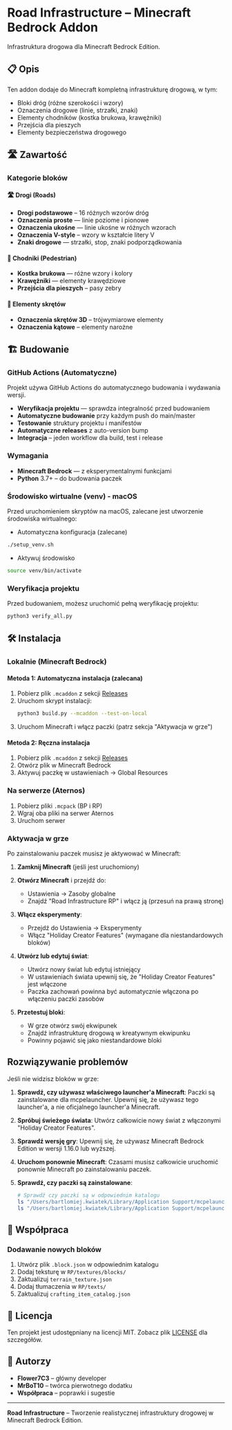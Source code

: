 # Road Infrastructure – Minecraft Bedrock Addon

Infrastruktura drogowa dla Minecraft Bedrock Edition.

## 📋 Opis

Ten addon dodaje do Minecraft kompletną infrastrukturę drogową, w tym:

- Bloki dróg (różne szerokości i wzory)
- Oznaczenia drogowe (linie, strzałki, znaki)
- Elementy chodników (kostka brukowa, krawężniki)
- Przejścia dla pieszych
- Elementy bezpieczeństwa drogowego

## 🛣️ Zawartość

### Kategorie bloków

#### 🛣️ Drogi (Roads)

- **Drogi podstawowe** – 16 różnych wzorów dróg
- **Oznaczenia proste** — linie poziome i pionowe
- **Oznaczenia ukośne** — linie ukośne w różnych wzorach
- **Oznaczenia V-style** – wzory w kształcie litery V
- **Znaki drogowe** — strzałki, stop, znaki podporządkowania

#### 🚶 Chodniki (Pedestrian)

- **Kostka brukowa** — różne wzory i kolory
- **Krawężniki** — elementy krawędziowe
- **Przejścia dla pieszych** – pasy zebry

#### 🔄 Elementy skrętów

- **Oznaczenia skrętów 3D** – trójwymiarowe elementy
- **Oznaczenia kątowe** – elementy narożne

## 🏗️ Budowanie

### GitHub Actions (Automatyczne)

Projekt używa GitHub Actions do automatycznego budowania i wydawania wersji.

- **Weryfikacja projektu** — sprawdza integralność przed budowaniem
- **Automatyczne budowanie** przy każdym push do main/master
- **Testowanie** struktury projektu i manifestów
- **Automatyczne releases** z auto-version bump
- **Integracja** – jeden workflow dla build, test i release

### Wymagania

- **Minecraft Bedrock** — z eksperymentalnymi funkcjami
- **Python** 3.7+ – do budowania paczek

### Środowisko wirtualne (venv) - macOS

Przed uruchomieniem skryptów na macOS, zalecane jest utworzenie środowiska wirtualnego:

- Automatyczna konfiguracja (zalecane)
```bash
./setup_venv.sh
```

- Aktywuj środowisko
```bash
source venv/bin/activate
```

### Weryfikacja projektu

Przed budowaniem, możesz uruchomić pełną weryfikację projektu:

```bash
python3 verify_all.py
```

## 🛠️ Instalacja

### Lokalnie (Minecraft Bedrock)

#### Metoda 1: Automatyczna instalacja (zalecana)

1. Pobierz plik `.mcaddon` z
   sekcji [Releases](https://github.com/Flower7C3/road-infrastructure-minecraft-bedrock-addon/releases)
2. Uruchom skrypt instalacji:
   ```bash
   python3 build.py --mcaddon --test-on-local
   ```
3. Uruchom Minecraft i włącz paczki (patrz sekcja "Aktywacja w grze")

#### Metoda 2: Ręczna instalacja

1. Pobierz plik `.mcaddon` z
   sekcji [Releases](https://github.com/Flower7C3/road-infrastructure-minecraft-bedrock-addon/releases)
2. Otwórz plik w Minecraft Bedrock
3. Aktywuj paczkę w ustawieniach → Global Resources

### Na serwerze (Aternos)

1. Pobierz pliki `.mcpack` (BP i RP)
2. Wgraj oba pliki na serwer Aternos
3. Uruchom serwer

### Aktywacja w grze

Po zainstalowaniu paczek musisz je aktywować w Minecraft:

1. **Zamknij Minecraft** (jeśli jest uruchomiony)

2. **Otwórz Minecraft** i przejdź do:
    - Ustawienia → Zasoby globalne
    - Znajdź "Road Infrastructure RP" i włącz ją (przesuń na prawą stronę)

3. **Włącz eksperymenty**:
    - Przejdź do Ustawienia → Eksperymenty
    - Włącz "Holiday Creator Features" (wymagane dla niestandardowych bloków)

4. **Utwórz lub edytuj świat**:
    - Utwórz nowy świat lub edytuj istniejący
    - W ustawieniach świata upewnij się, że "Holiday Creator Features" jest włączone
    - Paczka zachowań powinna być automatycznie włączona po włączeniu paczki zasobów

5. **Przetestuj bloki**:
    - W grze otwórz swój ekwipunek
    - Znajdź infrastrukturę drogową w kreatywnym ekwipunku
    - Powinny pojawić się jako niestandardowe bloki

## Rozwiązywanie problemów

Jeśli nie widzisz bloków w grze:

1. **Sprawdź, czy używasz właściwego launcher'a Minecraft**: Paczki są zainstalowane dla mcpelauncher. Upewnij się, że
   używasz tego launcher'a, a nie oficjalnego launcher'a Minecraft.

2. **Spróbuj świeżego świata**: Utwórz całkowicie nowy świat z włączonymi "Holiday Creator Features".

3. **Sprawdź wersję gry**: Upewnij się, że używasz Minecraft Bedrock Edition w wersji 1.16.0 lub wyższej.

4. **Uruchom ponownie Minecraft**: Czasami musisz całkowicie uruchomić ponownie Minecraft po zainstalowaniu paczek.

5. **Sprawdź, czy paczki są zainstalowane**:
   ```bash
   # Sprawdź czy paczki są w odpowiednim katalogu
   ls "/Users/bartlomiej.kwiatek/Library/Application Support/mcpelauncher/games/com.mojang/behavior_packs/RoadInfrastructure"
   ls "/Users/bartlomiej.kwiatek/Library/Application Support/mcpelauncher/games/com.mojang/resource_packs/RoadInfrastructure"
   ```

## 🤝 Współpraca

### Dodawanie nowych bloków

1. Utwórz plik `.block.json` w odpowiednim katalogu
2. Dodaj teksturę w `RP/textures/blocks/`
3. Zaktualizuj `terrain_texture.json`
4. Dodaj tłumaczenia w `RP/texts/`
5. Zaktualizuj `crafting_item_catalog.json`

## 📝 Licencja

Ten projekt jest udostępniany na licencji MIT. Zobacz plik [LICENSE](LICENSE) dla szczegółów.

## 👥 Autorzy

- **Flower7C3** – główny developer
- **MrBoT10** – twórca pierwotnego dodatku
- **Współpraca** – poprawki i sugestie

---

**Road Infrastructure** – Tworzenie realistycznej infrastruktury drogowej w Minecraft Bedrock Edition.
